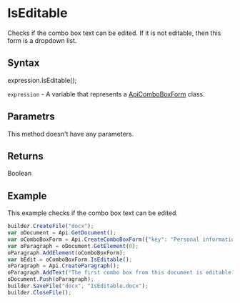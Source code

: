 # IsEditable

Checks if the combo box text can be edited. If it is not editable, then this form is a dropdown list.

## Syntax

expression.IsEditable();

`expression` - A variable that represents a [ApiComboBoxForm](../ApiComboBoxForm.md) class.

## Parametrs

This method doesn't have any parameters.

## Returns

Boolean

## Example

This example checks if the combo box text can be edited.

```javascript
builder.CreateFile("docx");
var oDocument = Api.GetDocument();
var oComboBoxForm = Api.CreateComboBoxForm({"key": "Personal information", "tip": "Choose your country", "required": true, "placeholder": "Country", "editable": false, "autoFit": false, "items": ["Latvia", "USA", "UK"]});
var oParagraph = oDocument.GetElement(0);
oParagraph.AddElement(oComboBoxForm);
var bEdit = oComboBoxForm.IsEditable();
oParagraph = Api.CreateParagraph();
oParagraph.AddText("The first combo box from this document is editable: " + bEdit);
oDocument.Push(oParagraph);
builder.SaveFile("docx", "IsEditable.docx");
builder.CloseFile();
```